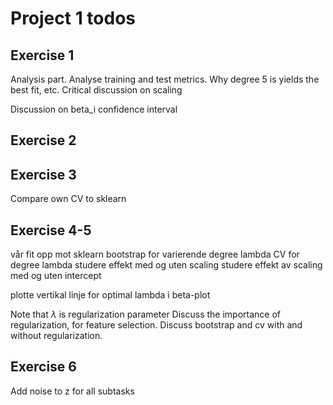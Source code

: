 # Project 1 todos


## Exercise 1
Analysis part. Analyse training and test metrics. Why degree 5 is yields the best fit, etc. 
Critical discussion on scaling

Discussion on beta_i confidence interval

## Exercise 2


## Exercise 3
Compare own CV to sklearn

## Exercise 4-5
vår fit opp mot sklearn
bootstrap for varierende degree lambda
CV for degree lambda
studere effekt med og uten scaling
studere effekt av scaling med og uten intercept

plotte vertikal linje for optimal lambda i beta-plot

Note that $\lambda$ is regularization parameter
Discuss the importance of regularization, for feature selection. 
Discuss bootstrap and cv with and without regularization.

## Exercise 6
Add noise to z for all subtasks